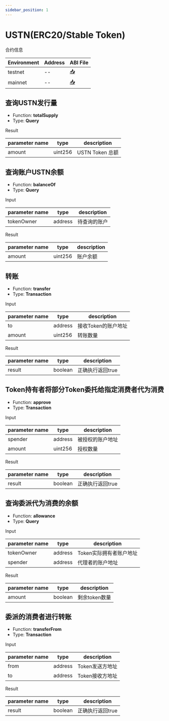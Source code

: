 ```yaml
---
sidebar_position: 1
---
```


# USTN(ERC20/Stable Token)

合约信息

|Environment|Address|ABI File|
|--|--|--|
|testnet|--|[📥](http://)|
|mainnet|--|[📥](http://)|

## 查询USTN发行量

- Function: **totalSupply**
- Type: **Query**

Result

|parameter name|type|description|
|--|--|--|
|amount|uint256|USTN Token 总额|


## 查询账户USTN余额

- Function: **balanceOf**
- Type: **Query**

Input

|parameter name|type|description|
|--|--|--|
|tokenOwner|address|待查询的账户|

Result

|parameter name|type|description|
|--|--|--|
|amount|uint256|账户余额|

## 转账

- Function: **transfer**
- Type: **Transaction**

Input

|parameter name|type|description|
|--|--|--|
|to|address|接收Token的账户地址|
|amount|uint256|转账数量|

Result

|parameter name|type|description|
|--|--|--|
|result|boolean|正确执行返回true|

## Token持有者将部分Token委托给指定消费者代为消费

- Function: **approve**
- Type: **Transaction**

Input

|parameter name|type|description|
|--|--|--|
|spender|address|被授权的账户地址|
|amount|uint256|授权数量|

Result

|parameter name|type|description|
|--|--|--|
|result|boolean|正确执行返回true|

## 查询委派代为消费的余额

- Function: **allowance**
- Type: **Query**

Input

|parameter name|type|description|
|--|--|--|
|tokenOwner|address|Token实际拥有者账户地址|
|spender|address|代理者的账户地址|

Result

|parameter name|type|description|
|--|--|--|
|amount|boolean|剩余token数量|

## 委派的消费者进行转账

- Function: **transferFrom**
- Type: **Transaction**

Input

|parameter name|type|description|
|--|--|--|
|from|address|Token发送方地址|
|to|address|Token接收方地址|

Result

|parameter name|type|description|
|--|--|--|
|result|boolean|正确执行返回true|


